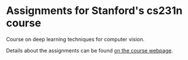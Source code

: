 # Assignments for Stanford's cs231n course

Course on deep learning techniques for computer vision.

Details about the assignments can be found [on the course webpage](http://cs231n.github.io/).